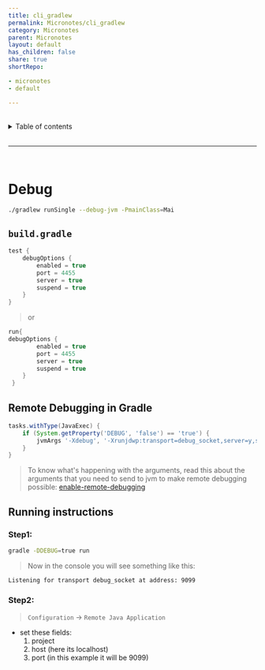 ```yaml
---
title: cli_gradlew
permalink: Micronotes/cli_gradlew
category: Micronotes
parent: Micronotes
layout: default
has_children: false
share: true
shortRepo:

- micronotes
- default

---
```


<br/>

<details markdown="block">    
<summary>    
Table of contents    
</summary>    
{: .text-delta }    
1. TOC    
{:toc}    
</details>

<br/>

---

<br/>

# Debug

```bash
./gradlew runSingle --debug-jvm -PmainClass=Mai
```

## `build.gradle`

```gradle
test {
    debugOptions {
        enabled = true
        port = 4455
        server = true
        suspend = true
    }
}
```

> or

```gradle
run{
debugOptions {
        enabled = true
        port = 4455
        server = true
        suspend = true
    }
 }
```

## Remote Debugging in Gradle

```gradle
tasks.withType(JavaExec) {
    if (System.getProperty('DEBUG', 'false') == 'true') {
        jvmArgs '-Xdebug', '-Xrunjdwp:transport=debug_socket,server=y,suspend=y,address=9099'
    }
}
```

> To know what's happening with the arguments, read this about the arguments that you need to send to jvm to make remote debugging possible:
> [enable-remote-debugging](https://www.eclipse.org/jetty/documentation/9.3.x/enable-remote-debugging.html)

## Running instructions

### Step1:

```bash
gradle -DDEBUG=true run
```

> Now in the console you will see something like this:

```shell
Listening for transport debug_socket at address: 9099
```

### Step2:

> `Configuration` -> `Remote Java Application`

- set these fields:
    1. project
    2. host (here its localhost)
    3. port (in this example it will be 9099)